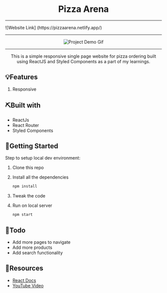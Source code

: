 <h1 align="center">Pizza Arena</h1>

<hr />
![Website Link] (https://pizzaarena.netlify.app/)
<hr />
<div align="center">

<!-- Add your project demo gif here -->

![Project Demo Gif]()

</div>

<hr />

<p align="center">This is a simple responsive single page website for pizza ordering built using ReactJS and Styled Components as a part of my learnings.</p>

## 💡Features

1. Responsive

## ⛏️Built with

- ReactJs
- React Router
- Styled Components

## 🏁Getting Started

Step to setup local dev environment:

1. Clone this repo
1. Install all the dependencies

   ```bash
   npm install
   ```

1. Tweak the code
1. Run on local server

   ```bash
   npm start
   ```

## 📝Todo

- Add more pages to navigate
- Add more products
- Add search functionality

## 🧬Resources

<!-- Add links to all the resources you followed or referred to -->

- [React Docs](https://reactjs.org/)
- [YouTube Video](https://www.youtube.com/watch?v=GlROncAX4XI)
